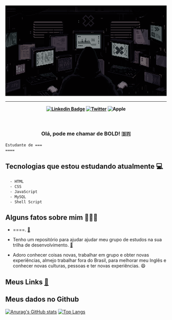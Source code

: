 <h4 align="center">
  
<!-- ![matrix](https://github.com/cypherbold/cypherbold/blob/main/pixel-jeff-matrix-s.gif) -->
![gif](https://raw.githubusercontent.com/cypherbold/cypherbold/main/assets/images/github-profile.gif)
  

<hr>

<!-- [![Instagram Badge](https://img.shields.io/badge/-instagram-red?style=for-the-badge&logo=instagram&logoColor=white)](#) -->
[![Linkedin Badge](https://img.shields.io/badge/-Linkedin-blue?style=for-the-badge&logo=Linkedin&logoColor=white&link=https://github.com/arthurspk)](https://www.linkedin.com/in/pablobeeboldrini/)
[![Twitter](https://img.shields.io/badge/Twitter-1DA1F2?style=for-the-badge&logo=twitter&logoColor=white)](https://twitter.com/cypherbold)
![Apple](https://img.shields.io/badge/Apple-MacBook_Pro_2011-333333?style=for-the-badge&logo=apple&logoColor=white)
</h4>




<h3 align="center">  <br>

Olá, pode me chamar de BOLD! 🇧🇷
<br>

</h3>

```
Estudante de ===
====
```
## Tecnologias que estou estudando atualmente 💻
```
  - HTML
  - CSS
  - JavaScript
  - MySQL
  - Shell Script
```
## Alguns fatos sobre mim 👨🏻‍💻

- ====. [:link:](https://#)
- Tenho um repositório para ajudar ajudar meu grupo de estudos na sua trilha de desenvolvimento.  [:link:](https://github.com/LegendsDEVSquad)

- Adoro conhecer coisas novas, trabalhar em grupo e obter novas experiências, almejo trabalhar fora do Brasil, para melhorar meu Inglês e conhecer novas culturas, pessoas e ter novas experiências. 😄

## Meus Links [:link:](https://cypherbold.github.io/cypherbold/)

## Meus dados no Github

<span class="center">
 
[![Anurag's GitHub stats](https://github-readme-stats.vercel.app/api?username=cypherbold&show_icons=true&theme=tokyonight)](https://github.com/cypherbold/) [![Top Langs](https://github-readme-stats.vercel.app/api/top-langs/?username=cypherbold&layout=compact&theme=tokyonight)](https://github.com/cypherbold/)
<!-- [![arthurspk](https://github-readme-stats.vercel.app/api/top-langs/?username=cypherbold&hide=html&layout=compact=true&theme=tokyonight)](https://github.com/cypherbold/) -->
<!-- [![Top Langs](https://github-readme-stats.vercel.app/api/top-langs/?username=cypherbold&layout=compact&theme=tokyonight)](https://github.com/cypherbold/) -->
</span>
